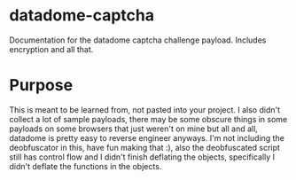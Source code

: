# datadome-captcha
Documentation for the datadome captcha challenge payload. Includes encryption and all that.

# Purpose
This is meant to be learned from, not pasted into your project. I also didn't collect a lot of sample payloads, there may be some obscure things in some payloads on some browsers that just weren't on mine but all and all, datadome is pretty easy to reverse engineer anyways. I'm not including the deobfuscator in this, have fun making that :), also the deobfuscated script still has control flow and I didn't finish deflating the objects, specifically I didn't deflate the functions in the objects.
